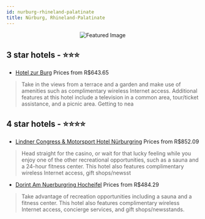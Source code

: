 ```yaml
---
id: nurburg-rhineland-palatinate
title: Nürburg, Rhineland-Palatinate
---
```


<center><img src="https://i.travelapi.com/hotels/4000000/3770000/3760400/3760370/a4684374_z.jpg" alt="Featured Image" /></center>


##  3 star hotels - ⭐️⭐️⭐️

-    [Hotel zur Burg](https://us.hurb.com/hotels/nurburg/hotel-zur-burg-JNP-JP729310?cmp=18055) Prices from R$643.65
   > Take in the views from a terrace and a garden and make use of amenities such as complimentary wireless Internet access. Additional features at this hotel include a television in a common area, tour/ticket assistance, and a picnic area. Getting to nea

##  4 star hotels - ⭐️⭐️⭐️⭐️

-    [Lindner Congress & Motorsport Hotel Nürburgring](https://us.hurb.com/hotels/nurburg/lindner-congress-motorsport-hotel-nurburgring-JNP-JP749313?cmp=18055) Prices from R$852.09
   > Head straight for the casino, or wait for that lucky feeling while you enjoy one of the other recreational opportunities, such as a sauna and a 24-hour fitness center. This hotel also features complimentary wireless Internet access, gift shops/newsst
-    [Dorint Am Nuerburgring Hocheifel](https://us.hurb.com/hotels/nurburg/dorint-am-nuerburgring-hocheifel-JNP-JP766875?cmp=18055) Prices from R$484.29
   > Take advantage of recreation opportunities including a sauna and a fitness center. This hotel also features complimentary wireless Internet access, concierge services, and gift shops/newsstands.
